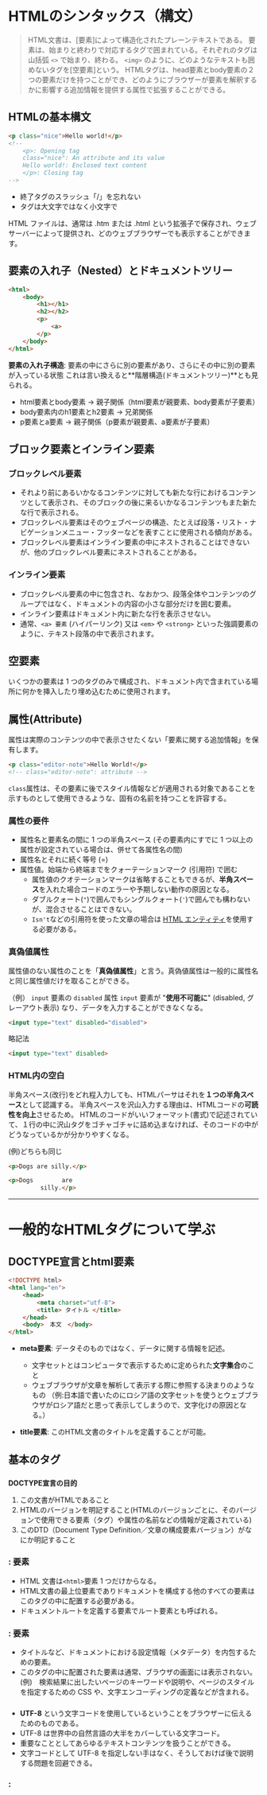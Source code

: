 # HTMLのシンタックス（構文）

> HTML文書は、[要素]によって構造化されたプレーンテキストである。
> 要素は、始まりと終わりで対応するタグで囲まれている。それぞれのタグは山括弧 `<>` で始まり、終わる。
> `<img>` のように、どのようなテキストも囲めないタグを[空要素]という。
> HTMLタグは、head要素とbody要素の２つの要素だけを持つことができ、どのようにブラウザーが要素を解釈するかに影響する追加情報を提供する属性で拡張することができる。

## HTMLの基本構文

```HTML
<p class="nice">Hello world!</p>
<!-- 
    <p>: Opening tag
    class="nice": An attribute and its value
    Hello world!: Enclosed text content
    </p>: Closing tag
-->
```
- 終了タグのスラッシュ「/」を忘れない
- タグは大文字ではなく小文字で

HTML ファイルは、通常は .htm または .html という拡張子で保存され、ウェブサーバーによって提供され、どのウェブブラウザーでも表示することができます。

## 要素の入れ子（Nested）とドキュメントツリー
```HTML
<html>
    <body>
        <h1></h1>
        <h2></h2>
        <p>
            <a>
        </p>
    </body>
</html>
```
**要素の入れ子構造**: 要素の中にさらに別の要素があり、さらにその中に別の要素が入っている状態
これは言い換えると**階層構造(ドキュメントツリー)**とも見られる。

- html要素とbody要素 -> 親子関係（html要素が親要素、body要素が子要素）
- body要素内のh1要素とh2要素 -> 兄弟関係
- p要素とa要素 -> 親子関係（p要素が親要素、a要素が子要素）


## ブロック要素とインライン要素

### ブロックレベル要素
- それより前にあるいかなるコンテンツに対しても新たな行におけるコンテンツとして表示され、そのブロックの後に来るいかなるコンテンツもまた新たな行で表示される。
- ブロックレベル要素はそのウェブページの構造、たとえば段落・リスト・ナビゲーションメニュー・フッターなどを表すことに使用される傾向がある。
- ブロックレベル要素はインライン要素の中にネストされることはできないが、他のブロックレベル要素にネストされることがある。

### インライン要素
- ブロックレベル要素の中に包含され、なおかつ、段落全体やコンテンツのグループではなく、ドキュメントの内容の小さな部分だけを囲む要素。
- インライン要素はドキュメント内に新たな行を表示させない。
- 通常、`<a> 要素` (ハイパーリンク) 又は `<em>` や `<strong>` といった強調要素のように、テキスト段落の中で表示されます。


## 空要素
いくつかの要素は 1 つのタグのみで構成され、ドキュメント内で含まれている場所に何かを挿入したり埋め込むために使用されます。


## 属性(Attribute)
属性は実際のコンテンツの中で表示させたくない「要素に関する追加情報」を保有します。
```HTML
<p class="editor-note">Hello World!</p>
<!-- class="editor-note": attribute -->
```
`class`属性は、その要素に後でスタイル情報などが適用される対象であることを示すものとして使用できるような、固有の名前を持つことを許容する。

### 属性の要件

- 属性名と要素名の間に 1 つの半角スペース (その要素内にすでに 1 つ以上の属性が設定されている場合は、併せて各属性名の間)
- 属性名とそれに続く等号 (=)
- 属性値。始端から終端までをクォーテーションマーク (引用符) で囲む
    - 属性値のクオテーションマークは省略することもできるが、**半角スペース**を入れた場合コードのエラーや予期しない動作の原因となる。
    - ダブルクォート(`"`)で囲んでもシングルクォート(`'`)で囲んでも構わないが、混合させることはできない。
    - `Isn't`などの引用符を使った文章の場合は [HTML エンティティ](https://developer.mozilla.org/ja/docs/Learn/HTML/Introduction_to_HTML/Getting_started#entity_references_including_special_characters_in_html)を使用する必要がある。


### 真偽値属性

属性値のない属性のことを「**真偽値属性**」と言う。真偽値属性は一般的に属性名と同じ属性値だけを取ることができる。

（例）
`input` 要素の `disabled` 属性
 `input` 要素が "**使用不可能に**" (disabled, グレーアウト表示) なり、データを入力することができなくなる。
```HTML
<input type="text" disabled="disabled">
```
略記法
```HTML
<input type="text" disabled>
```

### HTML内の空白

半角スペース(改行)をどれ程入力しても、HTMLパーサはそれを**１つの半角スペース**として認識する。
半角スペースを沢山入力する理由は、HTMLコードの**可読性を向上**させるため。
HTMLのコードがいいフォーマット(書式)で記述されていて、１行の中に沢山タグをゴチャゴチャに詰め込まなければ、そのコードの中がどうなっているかが分かりやすくなる。

(例)どちらも同じ
```HTML
<p>Dogs are silly.</p>

<p>Dogs        are
         silly.</p>
```




***


# 一般的なHTMLタグについて学ぶ

## DOCTYPE宣言とhtml要素
```HTML
<!DOCTYPE html>
<html lang="en">
    <head>
        <meta charset="utf-8">
        <title> タイトル </title>
    </head>
    <body>　本文　</body>
</html>
```

- **meta要素**: データそのものではなく、データに関する情報を記述。
    - 文字セットとはコンピュータで表示するために定められた**文字集合**のこと
    - ウェブブラウザが文章を解析して表示する際に参照する決まりのようなもの
    （例:日本語で書いたのにロシア語の文字セットを使うとウェブブラウザがロシア語だと思って表示してしまうので、文字化けの原因となる。）

- **title要素**: このHTML文書のタイトルを定義することが可能。


## 基本のタグ

### <!DOCTYPE html>
**DOCTYPE宣言の目的**
1. この文書がHTMLであること
2. HTMLのバージョンを明記すること(HTMLのバージョンごとに、そのバージョンで使用できる要素（タグ）や属性の名前などの情報が定義されている)
3. このDTD（Document Type Definition／文章の構成要素バージョン）がなにか明記すること

### <html></html>: <html> 要素
- HTML 文書は`<html>`要素 1 つだけからなる。
- HTML文書の最上位要素でありドキュメントを構成する他のすべての要素はこのタグの中に配置する必要がある。
- ドキュメントルートを定義する要素でルート要素とも呼ばれる。


### <head></head>: <head> 要素
- タイトルなど、ドキュメントにおける設定情報（メタデータ）を内包するための要素。
- このタグの中に配置された要素は通常、ブラウザの画面には表示されない。
(例)　検索結果に出したいページのキーワードや説明や、ページのスタイルを指定するための CSS や、文字エンコーディングの定義などが含まれる。


### <meta charset="utf-8">
- **UTF-8** という文字コードを使用しているということをブラウザーに伝えるためのものである。
- UTF-8 は世界中の自然言語の大半をカバーしている文字コード。
- 重要なこととしてあらゆるテキストコンテンツを扱うことができる。
- 文字コードとして UTF-8 を指定しない手はなく、そうしておけば後で説明する問題を回避できる。

### <title></title>: <title> 要素
- ページのタイトルを指定するもので、ページが読み込まれたブラウザーのタブに表示される。
- ページをブラウザー上でブックマークしたりお気に入りに追加したりすると `<title>` 要素の内容がページの説明として使われる。

### <body></body>: <body> 要素
- `<body> `タグはドキュメント中に一つだけ配置できる。
- この中にユーザーがページを訪問した時に表示したいコンテンツを記述する。
(例)テキスト、画像、ビデオ、ゲーム、オーディオトラック等

### a: アンカー（Anchor）
- 指定の要素に対してリンクを定義する。

### div
- ブロック要素
- 特に意味を持たないタグ
- 囲った要素をグループ化する。
- グループ化を行うことで指定した範囲の背景や文字色の変更など、スタイル（CSS）を指定することが可能。
似た用途で`<span>`タグがある。

### span
- インライン要素
- 特に意味を持たないタグ
- 「ここからここまで」を定義

### br: ブレイク（Break）
- 改行を行うための要素。
- 終了タグを必要とせず、単独で使用。

### table
- エクセルのような表組みを意味するタグ。

### tr
- 表組みの行（横方向）を定義するためのタグ。
- 前述の`<table>`タグの中に記述。
- このタグの中には`<th>`または`<td>`を配置する必要がある。

### td
- 表組みの内容を定義するタグ。
- エクセルでいうとセルにあたる要素。
- セルの内容がデータである場合はこのタグを用いる。

### th
`<td>`タグと同じく内容を定義するセルにあたる要素。
`<td>`と異なる点は、セルの内容がデータに対する見出しである場合にこのタグを用いる。


## 文章に意味を持たせるタグ

### h1 ~ h6: ヘディング（Heading）
- ブロック要素
- 文章中の見出しを定義するタグ。
- hに続く６段階の数値が見出しの重要度を表す。
- `<h1>`が最重要の大見出しとなって数値が下がるごとに小見出しとなる。

### p: パラグラフ（Paragraph）
- ブロック要素
- 文章中の段落を定義するタグ。
- ひとかたまりの文章をこのタグで囲うことでグループ化する。
- タグの後には自動的に改行が入る。

### img: イメージ（Image）
- 文章中にイメージ画像を挿入するためのタグ。
- 画像のパスや縦横サイズの指定など、このタグには様々な属性があるので留意が必要。

### strong
- 重要なテキストであると定義して、強調するためのタグ。
- SEO（検索エンジン最適化）として、重要キーワードをこのタグで囲むことによって[クローラー]がページ内容を理解しやすくするといった対策も存在する。

### ul: 順不同リスト（Unordered List）
- ブロック要素
- 表示順序に意味を持たないリストを定義するためのタグ。
- タグの中にはリストの項目を定義する`<li>`を配置する必要がある。
- スタイル（CSS）の指定がない場合は通常、項目の前に黒丸や白丸などのアイコンが表示される。

### ol: 順序付きリスト（Ordered List）
- ブロック要素
- 表示順序に意味を持つリストを定義するためのタグ。
- `<ul>`タグと同じくリストの項目を定義する`<li>`を配置する必要がある。
- スタイル（CSS）の指定がない場合は通常、項目の前に算用数字などのアイコンが表示される。

### li: リストアイテム（List Item）
- ブロック要素
- 前述の`<ul>`や`<ol>`のリスト項目を定義するためのタグ。


## HTML5で追加された要素

### section
- 囲った要素が１つのセクションであることを定義する。
- セクションとは文章の１つのまとまりとみなす節目。
- 仕様上、見出しを伴う意味的なグループの単位であるため、 このタグの中には見出しタグ（ <h1> 〜 <h6> ）を含める必要がある。

### article
- 囲った要素が１つのセクションであることを定義する。
- `<section>`との用途の違いは、タグで囲われた内容が単体で完結しているかという点。
(例) ブログ記事などのように単一のテーマについて書かれていて、そのセクションを切り出しても意味が成立する内容なのであれば`<section>`ではなく`<article>`を使用。

### header
- ウェブページ全体や個別のセクションの導入部分（ヘッダー）を定義する。
- 一般的にはウェブページに対するヘッダーとして`<body>`タグの直下に設置し、サイト名やロゴ、ナビゲーションなどを設置。

### footer
- ウェブページ全体や個別のセクションのフッター部分を定義する。
- 一般的にはウェブページに対するヘッダーとして`<body>`タグの直下に設置し、著作者に関する情報や関連ドキュメントへのリンク、著作権情報などを設置。

### main
- ドキュメントの主となる内容部分を定義する。
- 主題に基づいた本文部分をこのタグで囲う。

### nav: ナビゲーション（Navigation）
- ウェブページにおいて主要なナビゲーションであることを定義するタグ。
(例) ヘッダーに設置されたサイト内リンクをまとめたメニューリストなど。

### aside
- ドキュメントの主題とは関係性が薄い内容を定義する。
- 余談や補足、サイドバーに設置する関連項目などをこのタグで囲う。

## その他の目的別タグまとめ

### コンテンツの意味
- dl: 説明リストを意味するタグで、用語とその説明の定義に用いる。このタグの中には後述の`<dt>`と`<dd>`を配置する必要がある。
- dt: 説明リストにおける用語、名前の定義に用いる。
- dd: 説明リストにおける用語の説明の定義に用いる。
- figure: 図表など本文からは独立した自己完結型のコンテンツを定義するタグです。例えば、本文から参考文献として参照されるような画像や図表がこれにあたる。
- figcaption: `<figure>`のキャンプションや説明を定義するタグ。そのため、`<figure>`タグの中に配置する必要がある。

### テキストの意味
- sub: 表記規則の理由で小文字で、またはメインのテキストより小さく表示されるべきテキストの範囲を定義。
- sup: 表記規則の理由でメインのテキストよりも高い位置に、または小さく表示されるべきテキストの範囲を定義。
- ruby: 対象の単語の読み仮名を定義するタグです。このタグの中には後述の`<rt>`で読みとなるテキストを定義する必要がある。
- rt: `<ruby>`タグで囲われた単語の読み仮名を定義するタグです。


***


# id, class, style

## style属性とは？
> HTMLには**style属性**というものがあり、HTMLのデザインや装飾をすることができる。
> HTMLはページの構造を示す文書なので、現在このstyle属性によるレイアウトや装飾は推奨されていない。
> （レイアウトや装飾はCSSで行う。）

```HTML
<p style="color:red;">CSSと同じスタイルを適用できるが、基本的には使用しない。</p>
```

## id（アイディー）属性とは？
> **identity**の略で、HTMLの要素とCSSを関連付ける為の属性。
> id属性は「固有の名前」を付ける。

### id属性の使い方
```HTML
<p id="idの名前">id属性例</p>
```
要素名の右に半角空白を入れ、「id=””」とし、「” “」の中にidの名前を入れる。
id属性を使うとその要素に固有の名前を付けることができ、その要素固有のCSSを設定をすることができる。
```CSS
#id名{
  プロパティ:値;
}
```
このとき、要素名ではなく#(シャープ)id名とする。


### その他のid属性の指定方法

どちらも同じ意味を持つCSS。
下の方は、「要素名」を先頭に指定。
```CSS
#red{
  color:red;
}
p#red{
  color:red;
}
```

### id属性を使用するときの注意点
id属性は「固有の名前」を付ける為の属性。
つまり、Webページ（同じページ）に同じid名が2つ以上存在することがあってはいけない。


## class（クラス）属性とは？

> 同じCSSを複数の要素に適用したいときは、「class属性」を使用する。
> id属性と違いclass属性は同じページに何個出てきても問題ない。

### class属性の使い方
```html
<p class="classの名前">class属性例</p>
```

id属性では#を使用したが、class属性では、「.(ピリオド)」を使用。
```CSS
p{
  color:#000;
}
.red{
  color:red;
}
.blue{
  color:blue;
}
```

### その他のclass属性の指定方法
```css
.red{
  color:red;
}
p.red{
  color:red;
}
```
id属性同様、要素名をクラス名の前に付けて指定する方法もある。
上下の書き方による違いは、上は「すべてのredクラスが付けられた要素」に適用されるのに対し、下は「p要素に付けられたredクラス」に適用される点。


## idとclassの違い

1. idは1つまで、classは複数OK
2. idがセレクタの場合classよも優先度が高く`id > class`となる
3. JavaScriptを使う時はidの方が処理が早い

***


# イベントとイベントハンドラとは

1. ユーザによるキー入力、マウスボタンのクリック、表示内容の変化、状態の変化など、さまざまな状況でイベントが発生。
2. 発生したイベントはイベントキューを経由して対応するイベントハンドラに渡される。
3. イベントハンドラでは、オブジェクトのプロパティ変更やメソッドの実行などイベントの内容に応じた挙動がユーザアプリケーションで定義できる。(関数を登録できる)

## イベント
処理をやるきっかけになる外部からの刺激のことで、ソフトウェア側に通知される出来事。
利用者による入出力装置の操作だけなく、周辺機器や装置の状態の変化、外部の他のプログラムからの通知・例外やエラーの発生などを受け取ることもできる。

## イベントハンドラ
イベントが発生したときに呼び出される処理のこと。
対象となるイベントの種類や条件と、処理内容をセットで記述する。

### イベントリスナー
「イベントハンドラ」とは特に区別されずほぼ同義とみなされることが多いが、一部の言語では**イベントに一対一に結び付けられるものを**ハンドラ、**一つのイベントに対して複数の処理を対応付けられるものを**リスナと呼ぶ場合もある。

### イベントドリブン
コンピュータプログラムの開発および実行方式の一つ
利用者や外部の別のプログラムなどが引き起こす出来事に対応する形で処理を記述あるいは実行する方式。



## イベントとイベントハンドラの一覧

- マウス

| イベント | イベントハンドラ | 発生するタイミング |
| --- | --- | --- |
| click | onclick | クリックしたとき |
| dblclick | ondblclick | ダブルクリックしたとき |
| mouseup | onmouseup | マウスボタンを離したとき |
| mousedown | onmousedown | マウスボタンを押したとき |
| mousemove | onmousemove | マウスポインタが移動したとき |
| mouseover | onmouseover | マウスポインタが重なったとき |
| mouseout | onmouseout | マウスポインタが外れたとき |
| contextmenu | oncontextmenu | コンテキストメニューが表示されるとき |


- キー

| イベント | イベントハンドラ | 発生するタイミング |
| --- | --- | --- |
| keydown | onkeydown | キーを押したとき |
| keypress | onkeypress | キーが押されているとき |
| keyup | onkeyup | キーを離したとき |


- 読み込み

| イベント | イベントハンドラ | 発生するタイミング |
| --- | --- | --- |
| load | onload | 読み込みが完了したとき |
| unload | onunload | 別のページに移動するとき |
| abort | onabort | 読み込みが中断されたとき |


- フォーム

| イベント | イベントハンドラ | 発生するタイミング |
| --- | --- | --- |
| change | onchange | 内容が変更されたとき |
| reset | onreset | リセットボタンが押されたとき |
| submit | onsubmit | 送信ボタンが押されたとき |
| select | onselect | テキストが選択されたとき |
| input | oninput | input要素の値が変化したとき |


- フォーカス

| イベント | イベントハンドラ | 発生するタイミング |
| --- | --- | --- |
| blur | onblur | フォーカスが外れたとき |
| focus | onfocus | フォーカスされたとき |


- その他

| イベント | イベントハンドラ | 発生するタイミング |
| --- | --- | --- |
| resize | onresize | サイズを変更したとき |
| scroll | onscroll | スクロールしたとき |

***


参照:
[HTML を始めよう -MDN-](https://developer.mozilla.org/ja/docs/Learn/HTML/Introduction_to_HTML/Getting_started),
[Chrono Drive HTML辞典](https://html-coding.co.jp/annex/dictionary/html/),
[HTMLのstyle属性,id属性,class属性を覚えよう](https://mdstage.com/html-css/css-beginner/id-class)